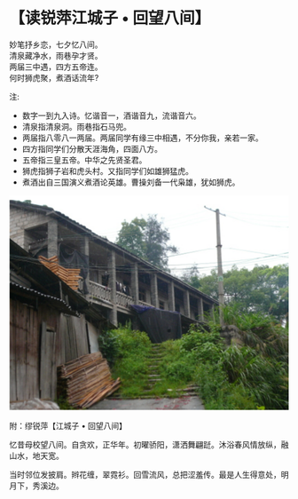 # 【读锐萍江城子 • 回望八间】

妙笔抒乡恋，七夕忆八间。  
清泉藏净水，雨巷孕才贤。  
两届三中遇，四方五帝连。  
何时狮虎聚，煮酒话流年?

注:
- 数字一到九入诗。忆谐音一，酒谐音九，流谐音六。
- 清泉指清泉洞。雨巷指石马兜。
- 两届指八零八一两届。两届同学有缘三中相遇，不分你我，亲若一家。
- 四方指同学们分散天涯海角，四面八方。
- 五帝指三皇五帝。中华之先贤圣君。
- 狮虎指狮子岩和虎头村。又指同学们如雄狮猛虎。
- 煮酒出自三国演义煮酒论英雄。曹操刘备一代枭雄，犹如狮虎。

![](13.png)

附：缪锐萍【江城子 • 回望八间】

忆昔母校望八间。自贪欢，正华年。初曜骄阳，潇洒舞翩跹。沐浴春风情放纵，融山水，地天宽。

当时邻位发披肩。辫花缠，翠霓衫。回雪流风，总把涩羞传。最是人生得意处，明月下，秀溪边。